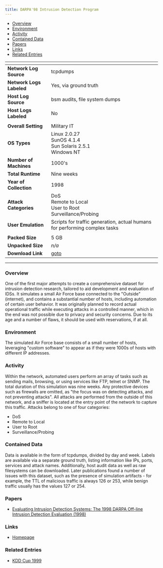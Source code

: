 ```yaml
---
title: DARPA'98 Intrusion Detection Program
---
```


- [Overview](#overview)
- [Environment](#environment)
- [Activity](#activity)
- [Contained Data](#contained-data)
- [Papers](#papers)
- [Links](#links)
- [Related Entries](#related-entries)

| <!-- -->                 | <!-- -->                                                                                      |
|--------------------------|-----------------------------------------------------------------------------------------------|
| **Network Log Source**   | tcpdumps                                                                                      |
| **Network Logs Labeled** | Yes, via ground truth                                                                         |
| **Host Log Source**      | bsm audits, file system dumps                                                                 |
| **Host Logs Labeled**    | No                                                                                            |
|                          |                                                                                               |
| **Overall Setting**      | Military IT                                                                                   |
| **OS Types**             | Linux 2.0.27<br/>SunOS 4.1.4<br/>Sun Solaris 2.5.1<br/>Windows NT                             |
| **Number of Machines**   | 1000's                                                                                        |
| **Total Runtime**        | Nine weeks                                                                                    |
| **Year of Collection**   | 1998                                                                                          |
| **Attack Categories**    | DoS<br/>Remote to Local<br/>User to Root<br/>Surveillance/Probing                             |
| **User Emulation**       | Scripts for traffic generation, actual humans for performing complex tasks                    |
|                          |                                                                                               |
| **Packed Size**          | 5 GB                                                                                          |
| **Unpacked Size**        | _n/a_                                                                                         |
| **Download Link**        | [goto](https://www.ll.mit.edu/r-d/datasets/1998-darpa-intrusion-detection-evaluation-dataset) |

***

### Overview

One of the first major attempts to create a comprehensive dataset for intrusion detection research, tailored to aid
development and evaluation of IDSs.
It simulates a small Air Force base connected to the "Outside" (internet), and contains a substantial number of hosts,
including automation of certain user behavior.
It was originally planned to record actual operational traffic while executing attacks in a controlled manner, which in
the end was not possible due to privacy and security concerns.
Due to its age and a number of flaws, it should be used with reservations, if at all.

### Environment

The simulated Air Force base consists of a small number of hosts, leveraging "custom software" to appear as if they were
1000s of hosts with different IP addresses.

### Activity

Within the network, automated users perform an array of tasks such as sending mails, browsing, or using services like
FTP, telnet or SNMP.
The total duration of this simulation was nine weeks.
Any protective devices such as firewalls are omitted, as "the focus was on detecting attacks, and not preventing
attacks".
All attacks are performed from the outside of this network, and a sniffer is located at the entry point of the network
to capture this traffic.
Attacks belong to one of four categories:

- DoS
- Remote to Local
- User to Root
- Surveillance/Probing

### Contained Data

Data is available in the form of tcpdumps, divided by day and week.
Labels are available via a separate ground truth, listing information like IPs, ports, services and attack names.
Additionally, host audit data as well as raw filesystems can be downloaded.
Later publications found a number of issues with this dataset, such as the presence of simulation artifacts - for
example, the TTL of malicious traffic is always 126 or 253, while benign traffic usually has the values 127 or 254.

### Papers

- [Evaluating Intrusion Detection Systems: The 1998 DARPA Off-line Intrusion Detection Evaluation (1998)](https://doi.org/10.1109/discex.2000.821506)

### Links

- [Homepage](https://www.ll.mit.edu/r-d/datasets/1998-darpa-intrusion-detection-evaluation-dataset)

### Related Entries

- [KDD Cup 1999](kdd_cup_1999.md)